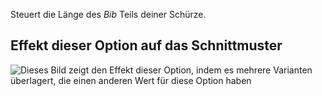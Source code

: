 Steuert die Länge des _Bib_ Teils deiner Schürze.

## Effekt dieser Option auf das Schnittmuster

![Dieses Bild zeigt den Effekt dieser Option, indem es mehrere Varianten überlagert, die einen anderen Wert für diese Option haben](albert_biblength_sample.svg "Effekt dieser Option auf das Schnittmuster")
